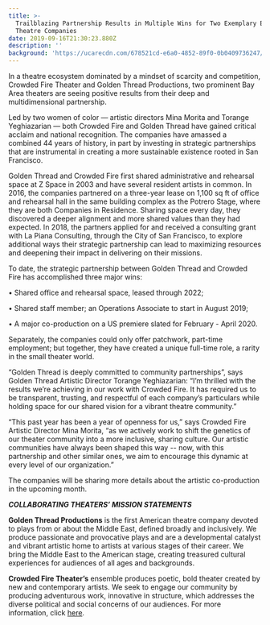 ```yaml
---
title: >-
  Trailblazing Partnership Results in Multiple Wins for Two Exemplary Bay Area
  Theatre Companies
date: 2019-09-16T21:30:23.880Z
description: ''
background: 'https://ucarecdn.com/678521cd-e6a0-4852-89f0-0b0409736247/'
---
```

In a theatre ecosystem dominated by a mindset of scarcity and competition, Crowded Fire Theater and Golden Thread Productions, two prominent Bay Area theaters are seeing positive results from their deep and multidimensional partnership.

Led by two women of color — artistic directors Mina Morita and Torange Yeghiazarian — both Crowded Fire and Golden Thread have gained critical acclaim and national recognition. The companies have amassed a combined 44 years of history, in part by investing in strategic partnerships that are instrumental in creating a more sustainable existence rooted in San Francisco.

Golden Thread and Crowded Fire first shared administrative and rehearsal space at Z Space in 2003 and have several resident artists in common. In 2016, the companies partnered on a three-year lease on 1,100 sq ft of office and rehearsal hall in the same building complex as the Potrero Stage, where they are both Companies in Residence. Sharing space every day, they discovered a deeper alignment and more shared values than they had expected. In 2018, the partners applied for and received a consulting grant with La Piana Consulting, through the City of San Francisco, to explore additional ways their strategic partnership can lead to maximizing resources and deepening their impact in delivering on their missions. 

To date, the strategic partnership between Golden Thread and Crowded Fire has accomplished three major wins:

•	Shared office and rehearsal space, leased through 2022;

•	Shared staff member; an Operations Associate to start in August 2019;

•	A major co-production on a US premiere slated for February - April 2020.

Separately, the companies could only offer patchwork, part-time employment; but together, they have created a unique full-time role, a rarity in the small theater world. 

“Golden Thread is deeply committed to community partnerships”, says Golden Thread Artistic Director Torange Yeghiazarian: “I’m thrilled with the results we’re achieving in our work with Crowded Fire. It has required us to be transparent, trusting, and respectful of each company’s particulars while holding space for our shared vision for a vibrant theatre community.” 

“This past year has been a year of openness for us,” says Crowded Fire Artistic Director Mina Morita, “as we actively work to shift the genetics of our theater community into a more inclusive, sharing culture. Our artistic communities have always been shaped this way -- now, with this partnership and other similar ones, we aim to encourage this dynamic at every level of our organization.”

The companies will be sharing more details about the artistic co-production in the upcoming month. 

_**COLLABORATING THEATERS’ MISSION STATEMENTS**_

**Golden Thread Productions** is the first American theatre company devoted to plays from or about the Middle East, defined broadly and inclusively. We produce passionate and provocative plays and are a developmental catalyst and vibrant artistic home to artists at various stages of their career. We bring the Middle East to the American stage, creating treasured cultural experiences for audiences of all ages and backgrounds.

**Crowded Fire Theater’s** ensemble produces poetic, bold theater created by new and contemporary artists. We seek to engage our community by producing adventurous work, innovative in structure, which addresses the diverse political and social concerns of our audiences. For more information, click [here](www.crowdedfire.org).
